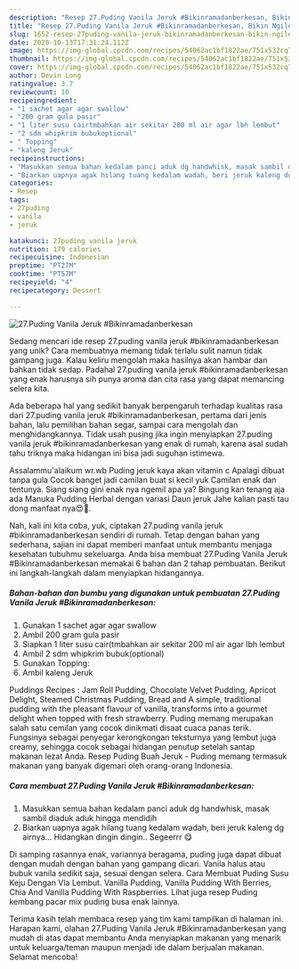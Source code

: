 ```yaml
---
description: "Resep 27.Puding Vanila Jeruk #Bikinramadanberkesan, Bikin Ngiler"
title: "Resep 27.Puding Vanila Jeruk #Bikinramadanberkesan, Bikin Ngiler"
slug: 1652-resep-27puding-vanila-jeruk-bikinramadanberkesan-bikin-ngiler
date: 2020-10-13T17:31:24.112Z
image: https://img-global.cpcdn.com/recipes/54062ac1bf1822ae/751x532cq70/27puding-vanila-jeruk-bikinramadanberkesan-foto-resep-utama.jpg
thumbnail: https://img-global.cpcdn.com/recipes/54062ac1bf1822ae/751x532cq70/27puding-vanila-jeruk-bikinramadanberkesan-foto-resep-utama.jpg
cover: https://img-global.cpcdn.com/recipes/54062ac1bf1822ae/751x532cq70/27puding-vanila-jeruk-bikinramadanberkesan-foto-resep-utama.jpg
author: Devin Long
ratingvalue: 3.7
reviewcount: 10
recipeingredient:
- "1 sachet agar agar swallow"
- "200 gram gula pasir"
- "1 liter susu cairtmbahkan air sekitar 200 ml air agar lbh lembut"
- "2 sdm whipkrim bubukoptional"
- " Topping"
- "kaleng Jeruk"
recipeinstructions:
- "Masukkan semua bahan kedalam panci aduk dg handwhisk, masak sambil diaduk aduk hingga mendidih"
- "Biarkan uapnya agak hilang tuang kedalam wadah, beri jeruk kaleng dg airnya... Hidangkan dingin dingin.. Segeerrr 😋"
categories:
- Resep
tags:
- 27puding
- vanila
- jeruk

katakunci: 27puding vanila jeruk 
nutrition: 179 calories
recipecuisine: Indonesian
preptime: "PT27M"
cooktime: "PT57M"
recipeyield: "4"
recipecategory: Dessert

---
```



![27.Puding Vanila Jeruk #Bikinramadanberkesan](https://img-global.cpcdn.com/recipes/54062ac1bf1822ae/751x532cq70/27puding-vanila-jeruk-bikinramadanberkesan-foto-resep-utama.jpg)

Sedang mencari ide resep 27.puding vanila jeruk #bikinramadanberkesan yang unik? Cara membuatnya memang tidak terlalu sulit namun tidak gampang juga. Kalau keliru mengolah maka hasilnya akan hambar dan bahkan tidak sedap. Padahal 27.puding vanila jeruk #bikinramadanberkesan yang enak harusnya sih punya aroma dan cita rasa yang dapat memancing selera kita.

Ada beberapa hal yang sedikit banyak berpengaruh terhadap kualitas rasa dari 27.puding vanila jeruk #bikinramadanberkesan, pertama dari jenis bahan, lalu pemilihan bahan segar, sampai cara mengolah dan menghidangkannya. Tidak usah pusing jika ingin menyiapkan 27.puding vanila jeruk #bikinramadanberkesan yang enak di rumah, karena asal sudah tahu triknya maka hidangan ini bisa jadi suguhan istimewa.

Assalammu&#39;alaikum wr.wb Puding jeruk kaya akan vitamin c Apalagi dibuat tanpa gula Cocok banget jadi camilan buat si kecil yuk Camilan enak dan tentunya. Siang siang gini enak nya ngemil apa ya? Bingung kan tenang aja ada Manuka Pudding Herbal dengan variasi Daun jeruk Jahe kalian pasti tau dong manfaat nya😍🤗.


Nah, kali ini kita coba, yuk, ciptakan 27.puding vanila jeruk #bikinramadanberkesan sendiri di rumah. Tetap dengan bahan yang sederhana, sajian ini dapat memberi manfaat untuk membantu menjaga kesehatan tubuhmu sekeluarga. Anda bisa membuat 27.Puding Vanila Jeruk #Bikinramadanberkesan memakai 6 bahan dan 2 tahap pembuatan. Berikut ini langkah-langkah dalam menyiapkan hidangannya.

<!--inarticleads1-->

##### Bahan-bahan dan bumbu yang digunakan untuk pembuatan 27.Puding Vanila Jeruk #Bikinramadanberkesan:

1. Gunakan 1 sachet agar agar swallow
1. Ambil 200 gram gula pasir
1. Siapkan 1 liter susu cair(tmbahkan air sekitar 200 ml air agar lbh lembut
1. Ambil 2 sdm whipkrim bubuk(optional)
1. Gunakan  Topping:
1. Ambil kaleng Jeruk


Puddings Recipes : Jam Roll Pudding, Chocolate Velvet Pudding, Apricot Delight, Steamed Christmas Pudding, Bread and A simple, traditional pudding with the pleasant flavour of vanilla, transforms into a gourmet delight when topped with fresh strawberry. Puding memang merupakan salah satu cemilan yang cocok dinikmati disaat cuaca panas terik. Fungsinya sebagai penyegar kerongkongan teksturnya yang lembut juga creamy, sehingga cocok sebagai hidangan penutup setelah santap makanan lezat Anda. Resep Puding Buah Jeruk - Puding memang termasuk makanan yang banyak digemari oleh orang-orang Indonesia. 

<!--inarticleads2-->

##### Cara membuat 27.Puding Vanila Jeruk #Bikinramadanberkesan:

1. Masukkan semua bahan kedalam panci aduk dg handwhisk, masak sambil diaduk aduk hingga mendidih
1. Biarkan uapnya agak hilang tuang kedalam wadah, beri jeruk kaleng dg airnya... Hidangkan dingin dingin.. Segeerrr 😋


Di samping rasannya enak, variannya beragama, puding juga dapat dibuat dengan mudah dengan bahan yang gampang dicari. Vanila halus atau bubuk vanila sedikit saja, sesuai dengan selera. Cara Membuat Puding Susu Keju Dengan Vla Lembut. Vanilla Pudding, Vanilla Pudding With Berries, Chia And Vanilla Pudding With Raspberries. Lihat juga resep Puding kembang pacar mix puding busa enak lainnya. 

Terima kasih telah membaca resep yang tim kami tampilkan di halaman ini. Harapan kami, olahan 27.Puding Vanila Jeruk #Bikinramadanberkesan yang mudah di atas dapat membantu Anda menyiapkan makanan yang menarik untuk keluarga/teman maupun menjadi ide dalam berjualan makanan. Selamat mencoba!
